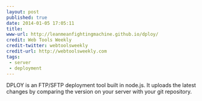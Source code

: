 ```yaml
---
layout: post
published: true
date: 2014-01-05 17:05:11
title: 
www-url: http://leanmeanfightingmachine.github.io/dploy/
credit: Web Tools Weekly
credit-twitter: webtoolsweekly
credit-url: http://webtoolsweekly.com
tags: 
 - server
 - deployment
---
```


DPLOY is an FTP/SFTP deployment tool built in node.js. It uploads the latest changes by comparing the version on your server with your git repository.